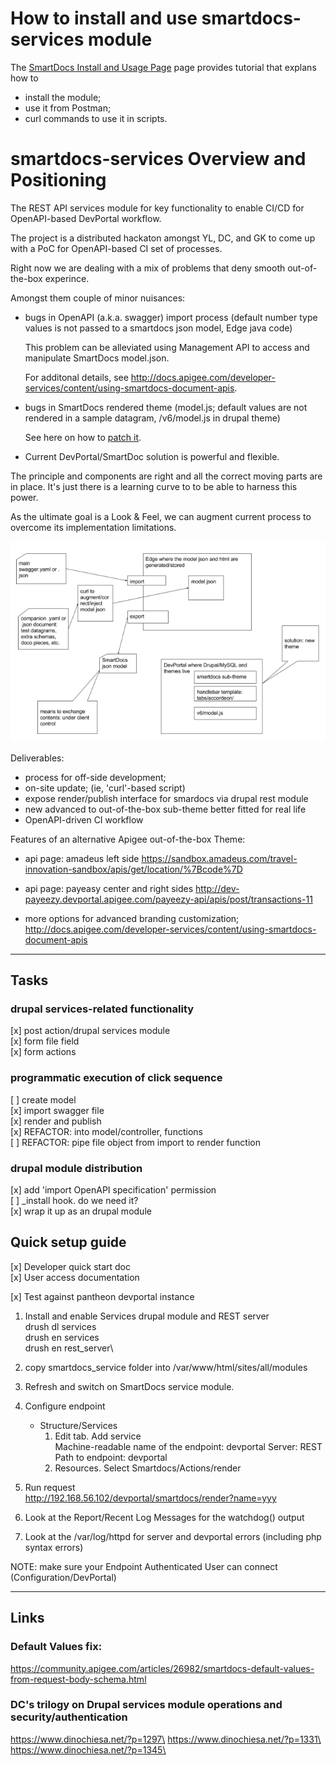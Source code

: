 # How to install and use smartdocs-services module

The [SmartDocs Install and Usage Page](docs/smartdocs-services-step-by-steps.md) page provides 
tutorial that explans how to 
* install the module;
* use it from Postman;
* curl commands to use it in scripts.



# smartdocs-services Overview and Positioning
The REST API services module for key functionality to enable CI/CD for OpenAPI-based DevPortal workflow.

The project is a distributed hackaton amongst YL, DC, and GK to come up with a PoC 
for OpenAPI-based CI set of processes. 

Right now we are dealing with a mix of problems that deny smooth out-of-the-box 
experince.

Amongst them couple of minor nuisances:

- bugs in OpenAPI (a.k.a. swagger) import process (default number type values is not passed
 to a smartdocs json model, Edge java code)

    This problem can be alleviated using Management API to access and manipulate SmartDocs model.json.

    For additonal details, see http://docs.apigee.com/developer-services/content/using-smartdocs-document-apis.

- bugs in SmartDocs rendered theme (model.js; default values are not rendered
 in a sample datagram, /v6/model.js in drupal theme)

    See here on how to [patch it](https://community.apigee.com/articles/26982/smartdocs-default-values-from-request-body-schema.html).


- Current DevPortal/SmartDoc solution is powerful and flexible.  
    
The principle and components are right and all the correct moving parts are in place. It's just 
there is a learning curve to to be able to harness this power.

As the ultimate goal is a Look & Feel, we can augment current process 
to overcome its implementation limitations.

![solution](docs/smartdocs-ci-solution.png)

Deliverables:

* process for off-side development; 
* on-site update; (ie, 'curl'-based script)
* expose render/publish interface for smardocs via drupal rest module
* new advanced to out-of-the-box sub-theme better fitted for real life
* OpenAPI-driven CI workflow

Features of an alternative Apigee out-of-the-box Theme:
- api page: amadeus left side https://sandbox.amadeus.com/travel-innovation-sandbox/apis/get/location/%7Bcode%7D

- api page: payeasy center and right sides
http://dev-payeezy.devportal.apigee.com/payeezy-api/apis/post/transactions-11

- more options for advanced branding customization; 
http://docs.apigee.com/developer-services/content/using-smartdocs-document-apis

---

## Tasks

### drupal services-related functionality
[x] post action/drupal services module  
[x] form file field  
[x] form actions  

### programmatic execution of click sequence
[ ] create model  
[x] import swagger file  
[x] render and publish  
[x] REFACTOR: into model/controller, functions  
[ ] REFACTOR: pipe file object from import to render function  

### drupal module distribution
[x] add 'import OpenAPI specification' permission  
[ ] _install hook. do we need it?  
[x] wrap it up as an drupal module  

## Quick setup guide
[x] Developer quick start doc  
[x] User access documentation  
  
[x] Test against pantheon devportal instance  


1. Install and enable Services drupal module and REST server\
drush dl services\
drush en services\
drush en rest_server\

1. copy smartdocs_service folder into /var/www/html/sites/all/modules
1. Refresh and switch on SmartDocs service module.

1. Configure endpoint
    * Structure/Services
        1. Edit tab. Add service \
            Machine-readable name of the endpoint: devportal
            Server: REST
            Path to endpoint: devportal
        1. Resources. Select Smartdocs/Actions/render
1. Run request \
http://192.168.56.102/devportal/smartdocs/render?name=yyy
1. Look at the Report/Recent Log Messages for the watchdog() output
1. Look at the /var/log/httpd for server and devportal errors (including php syntax errors)

NOTE: make sure your Endpoint Authenticated User can connect (Configuration/DevPortal)

---
## Links

### Default Values fix: 
https://community.apigee.com/articles/26982/smartdocs-default-values-from-request-body-schema.html

### DC's trilogy on Drupal services module operations and security/authentication
https://www.dinochiesa.net/?p=1297\
https://www.dinochiesa.net/?p=1331\
https://www.dinochiesa.net/?p=1345\


